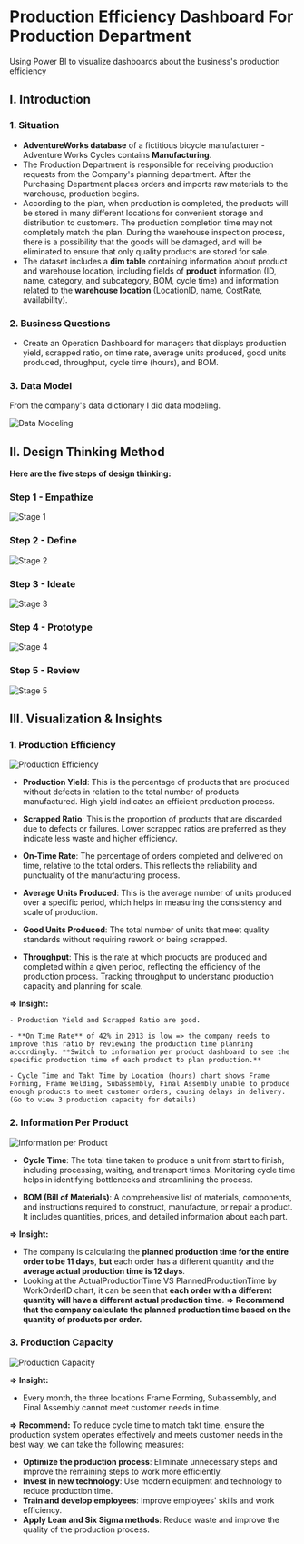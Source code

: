 # Production Efficiency Dashboard For Production Department
Using Power BI to visualize dashboards about the business's production efficiency 

## **I. Introduction**

### **1. Situation**

- **AdventureWorks database** of a fictitious bicycle manufacturer - Adventure Works Cycles contains **Manufacturing**.
- The Production Department is responsible for receiving production requests from the Company's planning department. After the Purchasing Department places orders and imports raw materials to the warehouse, production begins.
- According to the plan, when production is completed, the products will be stored in many different locations for convenient storage and distribution to customers. The production completion time may not completely match the plan. During the warehouse inspection process, there is a possibility that the goods will be damaged, and will be eliminated to ensure that only quality products are stored for sale.
- The dataset includes a **dim table** containing information about product and warehouse location, including fields of **product** information (ID, name, category, and subcategory, BOM, cycle time) and information related to the **warehouse location** (LocationID, name, CostRate, availability).

### **2. Business Questions**

- Create an Operation Dashboard for managers that displays production yield, scrapped ratio, on time rate, average units produced, good units produced, throughput, cycle time (hours), and BOM.

### **3. Data Model**

From the company's data dictionary I did data modeling.

![Data Modeling](https://github.com/user-attachments/assets/904b6a9e-2e02-40f5-833e-a4441775bb95)

## **II. Design Thinking Method**

**Here are the five steps of design thinking:**

### **Step 1 - Empathize**

![Stage 1](https://github.com/user-attachments/assets/d3dc6834-1622-470b-9563-bbc99ea417f3)

### **Step 2 - Define**

![Stage 2](https://github.com/user-attachments/assets/1789f334-57c7-4977-8f3c-9a978672527b)

### **Step 3 - Ideate**

![Stage 3](https://github.com/user-attachments/assets/f6532036-b16e-4419-bc47-eabd08e50d0a)

### **Step 4 - Prototype**

![Stage 4](https://github.com/user-attachments/assets/50d50b84-eea7-4ef2-8a1c-e6ced6b24720)

### **Step 5 - Review**

![Stage 5](https://github.com/user-attachments/assets/9413693a-0e79-409c-bd57-f023ce0b3899)

## **III. Visualization & Insights**
### **1. Production Efficiency**

![Production Efficiency](https://github.com/user-attachments/assets/3b176c40-8be8-4b90-a5c4-87a002ab4122)

- **Production Yield**: This is the percentage of products that are produced without defects in relation to the total number of products manufactured. High yield indicates an efficient production process.

- **Scrapped Ratio**: This is the proportion of products that are discarded due to defects or failures. Lower scrapped ratios are preferred as they indicate less waste and higher efficiency.

- **On-Time Rate**: The percentage of orders completed and delivered on time, relative to the total orders. This reflects the reliability and punctuality of the manufacturing process.

- **Average Units Produced**: This is the average number of units produced over a specific period, which helps in measuring the consistency and scale of production.

- **Good Units Produced**: The total number of units that meet quality standards without requiring rework or being scrapped.

- **Throughput**: This is the rate at which products are produced and completed within a given period, reflecting the efficiency of the production process. Tracking throughput to understand production capacity and planning for scale. 

**=> Insight:**
    
    - Production Yield and Scrapped Ratio are good.
    
    - **On Time Rate** of 42% in 2013 is low => the company needs to improve this ratio by reviewing the production time planning accordingly. **Switch to information per product dashboard to see the specific production time of each product to plan production.**
    
    - Cycle Time and Takt Time by Location (hours) chart shows Frame Forming, Frame Welding, Subassembly, Final Assembly unable to produce enough products to meet customer orders, causing delays in delivery. (Go to view 3 production capacity for details)

### **2. Information Per Product**

![Information per Product](https://github.com/user-attachments/assets/52fef534-70f9-42c6-9add-cf8210dd8a66)

- **Cycle Time**: The total time taken to produce a unit from start to finish, including processing, waiting, and transport times. Monitoring cycle time helps in identifying bottlenecks and streamlining the process. 

- **BOM (Bill of Materials)**: A comprehensive list of materials, components, and instructions required to construct, manufacture, or repair a product. It includes quantities, prices, and detailed information about each part.

**=> Insight:**
   - The company is calculating the **planned production time for the entire order to be 11 days**, **but** each order has a different quantity and the **average actual production time is 12 days**.
   - Looking at the ActualProductionTime VS PlannedProductionTime by WorkOrderID chart, it can be seen that **each order with a different quantity will have a different actual production time**.
**=> Recommend that the company calculate the planned production time based on the quantity of products per order.**

### **3. Production Capacity**

![Production Capacity](https://github.com/user-attachments/assets/ab5dce4a-6b14-45ab-af56-ff328759155b)

**=> Insight:**
   - Every month, the three locations Frame Forming, Subassembly, and Final Assembly cannot meet customer needs in time.
     
**=> Recommend:** To reduce cycle time to match takt time, ensure the production system operates effectively and meets customer needs in the best way, we can take the following measures:
   - **Optimize the production process**: Eliminate unnecessary steps and improve the remaining steps to work more efficiently.
   - **Invest in new technology**: Use modern equipment and technology to reduce production time.
   - **Train and develop employees**: Improve employees' skills and work efficiency.
   - **Apply Lean and Six Sigma methods**: Reduce waste and improve the quality of the production process.
